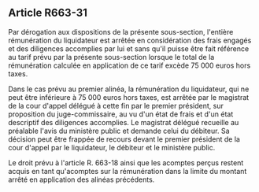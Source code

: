 Article R663-31
----
Par dérogation aux dispositions de la présente sous-section, l'entière
rémunération du liquidateur est arrêtée en considération des frais engagés et
des diligences accomplies par lui et sans qu'il puisse être fait référence au
tarif prévu par la présente sous-section lorsque le total de la rémunération
calculée en application de ce tarif excède 75 000 euros hors taxes.

Dans le cas prévu au premier alinéa, la rémunération du liquidateur, qui ne peut
être inférieure à 75 000 euros hors taxes, est arrêtée par le magistrat de la
cour d'appel délégué à cette fin par le premier président, sur proposition du
juge-commissaire, au vu d'un état de frais et d'un état descriptif des
diligences accomplies. Le magistrat délégué recueille au préalable l'avis du
ministère public et demande celui du débiteur. Sa décision peut être frappée de
recours devant le premier président de la cour d'appel par le liquidateur, le
débiteur et le ministère public.

Le droit prévu à l'article R. 663-18 ainsi que les acomptes perçus restent
acquis en tant qu'acomptes sur la rémunération dans la limite du montant arrêté
en application des alinéas précédents.

